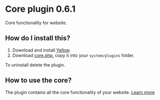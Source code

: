 Core plugin 0.6.1
=================
Core functionality for website.

How do I install this?
----------------------
1. Download and install [Yellow](https://github.com/datenstrom/yellow/).  
2. Download [core.php](core.php?raw=true), copy it into your `system/plugins` folder.  

To uninstall delete the plugin.

How to use the core?
--------------------
The plugin contains all the core functionality of your website. [Learn more](https://github.com/datenstrom/yellow/wiki/How-to-make-a-website)
